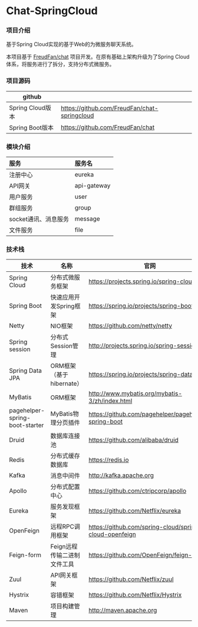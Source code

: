 # Chat-SpringCloud
### 项目介绍 

基于Spring Cloud实现的基于Web的为微服务聊天系统。

本项目基于 [FreudFan/chat](https://github.com/FreudFan/chat) 项目开发。在原有基础上架构升级为了Spring Cloud体系，将服务进行了拆分，支持分布式微服务。

### 项目源码

| github           |                                                              |
| ---------------- | ------------------------------------------------------------ |
| Spring Cloud版本 | https://github.com/FreudFan/chat-springcloud |
| Spring Boot版本  | https://github.com/FreudFan/chat |

### 模块介绍

| 服务                 | 服务名      |
| :------------------- | :---------- |
| 注册中心             | eureka      |
| API网关              | api-gateway |
| 用户服务             | user        |
| 群组服务             | group       |
| socket通讯、消息服务 | message     |
| 文件服务             | file        |

### 技术栈

| 技术                           | 名称                        | 官网                                                   |
| ------------------------------ | --------------------------- | ------------------------------------------------------ |
| Spring Cloud                   | 分布式微服务框架            | https://projects.spring.io/spring-cloud                |
| Spring Boot                    | 快速应用开发Spring框架      | https://spring.io/projects/spring-boot                 |
| Netty                          | NIO框架                     | https://github.com/netty/netty                         |
| Spring session                 | 分布式Session管理           | http://projects.spring.io/spring-session               |
| Spring Data JPA                | ORM框架（基于hibernate）    | https://spring.io/projects/spring-data-jpa             |
| MyBatis                        | ORM框架                     | http://www.mybatis.org/mybatis-3/zh/index.html         |
| pagehelper-spring-boot-starter | MyBatis物理分页插件         | https://github.com/pagehelper/pagehelper-spring-boot   |
| Druid                          | 数据库连接池                | https://github.com/alibaba/druid                       |
| Redis                          | 分布式缓存数据库            | https://redis.io                                       |
| Kafka                          | 消息中间件                  | http://kafka.apache.org                                |
| Apollo                         | 分布式配置中心              | https://github.com/ctripcorp/apollo                    |
| Eureka                         | 服务发现框架                | https://github.com/Netflix/eureka                      |
| OpenFeign                      | 远程RPC调用框架             | https://github.com/spring-cloud/spring-cloud-openfeign |
| Feign-form                     | Feign远程传输二进制文件工具 | https://github.com/OpenFeign/feign-form                |
| Zuul                           | API网关框架                 | https://github.com/Netflix/zuul                        |
| Hystrix                        | 容错框架                    | https://github.com/Netflix/Hystrix                     |
| Maven                          | 项目构建管理                | http://maven.apache.org                                |

